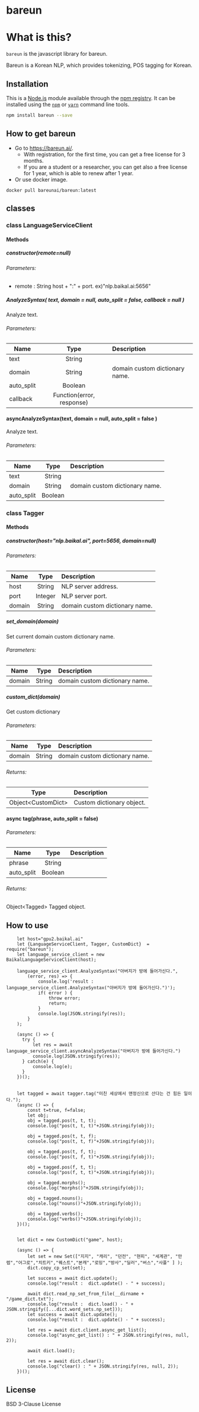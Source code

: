 # bareun 

# What is this?

`bareun` is the javascript library for bareun.

Bareun is a Korean NLP,
which provides tokenizing, POS tagging for Korean.


## Installation

This is a [Node.js](https://nodejs.org/) module available through the 
[npm registry](https://www.npmjs.com/). It can be installed using the 
[`npm`](https://docs.npmjs.com/getting-started/installing-npm-packages-locally)
or 
[`yarn`](https://yarnpkg.com/en/)
command line tools.

```sh
npm install bareun --save
```

## How to get bareun
- Go to https://bareun.ai/.
  - With registration, for the first time, you can get a free license for 3 months.
  - If you are a student or a researcher, you can get also a free license for 1 year,
    which is able to renew after 1 year.
- Or use docker image.
```shell
docker pull bareunai/bareun:latest
```

## classes 

### class LanguageServiceClient
#### Methods
##### constructor(remote=null) 
###### Parameters: 
- remote : String host + ":" + port. ex)"nlp.baikal.ai:5656"

##### AnalyzeSyntax( text, domain = null, auto_split = false, callback = null )
Analyze text.
###### Parameters:
| Name | Type | Description |
|---|:---:|:---|
| text | String | | 
| domain | String | domain custom dictionary name. |
| auto_split | Boolean | |
| callback | Function(error, response) | |

#### <async> asyncAnalyzeSyntax(text, domain = null, auto_split = false )
Analyze text.
###### Parameters:
| Name | Type | Description |
|---|:---:|:---|
| text | String | | 
| domain | String | domain custom dictionary name. |
| auto_split | Boolean | |


### class Tagger
#### Methods
##### constructor(host="nlp.baikal.ai", port=5656, domain=null)
###### Parameters:
| Name | Type | Description |
|---|:---:|:---|
| host | String | NLP server address. |
| port | Integer | NLP server port. |
| domain | String | domain custom dictionary name. |

##### set_domain(domain)
Set current domain custom dictionary name.
###### Parameters:
| Name | Type | Description |
|---|:---:|:---|
| domain | String | domain custom dictionary name. |


##### custom_dict(domain)
Get custom dictionary 
###### Parameters:
| Name | Type | Description |
|---|:---:|:---|
| domain | String | domain custom dictionary name. |
###### Returns:
| Type | Description |
|:---:|:---|
| Object&lt;CustomDict&gt; | Custom dictionary object. |

#### async tag(phrase, auto_split = false)
###### Parameters:
| Name | Type | Description |
|---|:---:|:---|
| phrase | String | |
| auto_split | Boolean |
###### Returns:
Object&lt;Tagged&gt; Tagged object.




## How to use
```
    let host="gpu2.baikal.ai"
    let {LanguageServiceClient, Tagger, CustomDict}  = require("bareun");
    let language_service_client = new BaikalLanguageServiceClient(host);

    language_service_client.AnalyzeSyntax("아버지가 방에 들어가신다.",
        (error, res) => {
            console.log('result : language_service_client.AnalyzeSyntax("아버지가 방에 들어가신다.")');
            if( error ) {            
                throw error;            
                return;
            }                 
            console.log(JSON.stringify(res));        
        }
    );

    (async () => {
      try {  
          let res = await language_service_client.asyncAnalyzeSyntax("아버지가 방에 들어가신다.")        
          console.log(JSON.stringify(res));    
      } catch(e) {
          console.log(e);       
      } 
    })();

    
    let tagged = await tagger.tag("미친 세상에서 맨정신으로 산다는 건 힘든 일이다.");
    (async () => {
        const t=true, f=false;
        let obj;
        obj = tagged.pos(t, t, t);
        console.log("pos(t, t, t)"+JSON.stringify(obj));
        
        obj = tagged.pos(t, t, f);
        console.log("pos(t, t, f)"+JSON.stringify(obj));

        obj = tagged.pos(t, f, t);
        console.log("pos(t, f, t)"+JSON.stringify(obj));

        obj = tagged.pos(f, t, t);
        console.log("pos(f, t, t)"+JSON.stringify(obj));

        obj = tagged.morphs();
        console.log("morphs()"+JSON.stringify(obj));

        obj = tagged.nouns();
        console.log("nouns()"+JSON.stringify(obj));

        obj = tagged.verbs();
        console.log("verbs()"+JSON.stringify(obj));
    })(); 


    let dict = new CustomDict("game", host);

    (async () => {
        let set = new Set(["지지", "캐리", "던전", "현피", "세계관", "만렙","어그로","치트키","퀘스트","본캐","로밍","방사","딜러","버스","사플" ] );
        dict.copy_cp_set(set);

        let success = await dict.update();
        console.log("result :  dict.update() - " + success);
        
        await dict.read_np_set_from_file(__dirname + "/game_dict.txt");
        console.log("result :  dict.load() - " + JSON.stringify([...dict.word_sets.np_set]));   
        let success = await dict.update();
        console.log("result :  dict.update() - " + success);     

        let res = await dict.client.async_get_list();
        console.log("async_get_list() : " + JSON.stringify(res, null, 2));

        await dict.load();

        let res = await dict.clear();
        console.log("clear() : " + JSON.stringify(res, null, 2));
    })();
```

## License

BSD 3-Clause License
